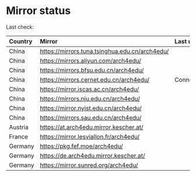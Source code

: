 <script src="./time.js"></script>
# Mirror status
Last check: <script type="text/javascript">localize(1740083052.7433436);</script>

|Country|Mirror|Last update|
|:------|:-----|:----------|
|China|https://mirrors.tuna.tsinghua.edu.cn/arch4edu/|<script type="text/javascript">localize(1740033799);</script>|
|China|https://mirrors.aliyun.com/arch4edu/|<script type="text/javascript">localize(1740033799);</script>|
|China|https://mirrors.bfsu.edu.cn/arch4edu/|<script type="text/javascript">localize(1740033799);</script>|
|China|https://mirrors.cernet.edu.cn/arch4edu/|ConnectionError|
|China|https://mirror.iscas.ac.cn/arch4edu/|<script type="text/javascript">localize(1740033799);</script>|
|China|https://mirrors.nju.edu.cn/arch4edu/|<script type="text/javascript">localize(1739947221);</script>|
|China|https://mirror.nyist.edu.cn/arch4edu/|<script type="text/javascript">localize(1740033799);</script>|
|China|https://mirrors.sau.edu.cn/arch4edu/|<script type="text/javascript">localize(1731653531);</script>|
|Austria|https://at.arch4edu.mirror.kescher.at/|<script type="text/javascript">localize(1740033799);</script>|
|France|https://mirror.lesviallon.fr/arch4edu/|<script type="text/javascript">localize(1740076968);</script>|
|Germany|https://pkg.fef.moe/arch4edu/|<script type="text/javascript">localize(1740033799);</script>|
|Germany|https://de.arch4edu.mirror.kescher.at/|<script type="text/javascript">localize(1740033799);</script>|
|Germany|https://mirror.sunred.org/arch4edu/|<script type="text/javascript">localize(1740033799);</script>|

<script src="./tablefilter/tablefilter.js"></script>
<script src="./table.js"></script>
